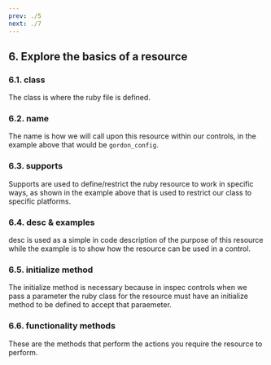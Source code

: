 ```yaml
---
prev: ./5
next: ./7
---
```


## 6. Explore the basics of a resource
### 6.1. class
The class is where the ruby file is defined.
### 6.2. name
The name is how we will call upon this resource within our controls, in the example above that would be `gordon_config`.
### 6.3. supports
Supports are used to define/restrict the ruby resource to work in specific ways, as shown in the example above that is used to restrict our class to specific platforms.
### 6.4. desc & examples
desc is used as a simple in code description of the purpose of this resource while the example is to show how the resource can be used in a control.
### 6.5. initialize method
The initialize method is necessary because in inspec controls when we pass a parameter the ruby class for the resource must have an initialize method to be defined to accept that paraemeter.
### 6.6. functionality methods
These are the methods that perform the actions you require the resource to perform.


